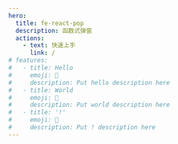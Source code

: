 ```yaml
---
hero:
  title: fe-react-pop
  description: 函数式弹窗
  actions:
    - text: 快速上手
      link: /
# features:
#   - title: Hello
#     emoji: 💎
#     description: Put hello description here
#   - title: World
#     emoji: 🌈
#     description: Put world description here
#   - title: '!'
#     emoji: 🚀
#     description: Put ! description here
---
```

